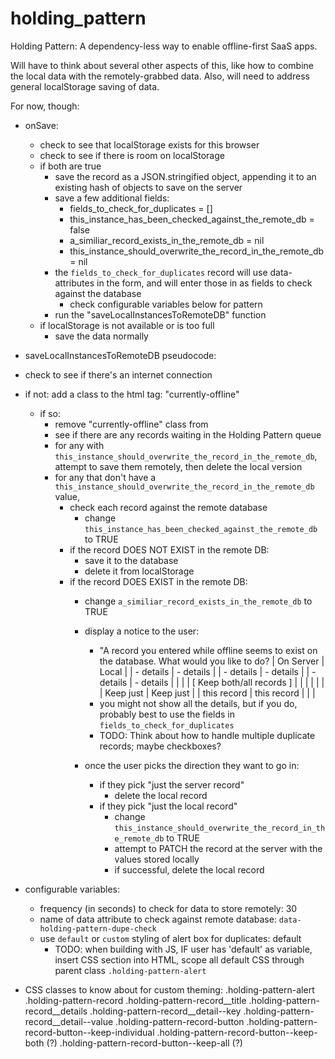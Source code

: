 # holding_pattern

Holding Pattern: 
A dependency-less way to enable offline-first SaaS apps.

Will have to think about several other aspects of this, like how to combine the local data with the remotely-grabbed data. Also, will need to address general localStorage saving of data.


For now, though:
- onSave:
  - check to see that localStorage exists for this browser
  - check to see if there is room on localStorage
  - if both are true
    - save the record as a JSON.stringified object, appending it to an existing hash of objects to save on the server
    - save a few additional fields:
      - fields_to_check_for_duplicates = []
      - this_instance_has_been_checked_against_the_remote_db = false
      - a_similiar_record_exists_in_the_remote_db = nil
      - this_instance_should_overwrite_the_record_in_the_remote_db = nil
    - the `fields_to_check_for_duplicates` record will use data-attributes in the form, and will enter those in as fields to check against the database
      - check configurable variables below for pattern
    - run the "saveLocalInstancesToRemoteDB" function
  - if localStorage is not available or is too full
    - save the data normally

- saveLocalInstancesToRemoteDB pseudocode:
- check to see if there's an internet connection
- if not: add a class to the html tag: "currently-offline"
  - if so:
    - remove "currently-offline" class from <html>
    - see if there are any records waiting in the Holding Pattern queue
    - for any with `this_instance_should_overwrite_the_record_in_the_remote_db`, attempt to save them remotely, then delete the local version
    - for any that don't have a `this_instance_should_overwrite_the_record_in_the_remote_db` value,
      - check each record against the remote database
        - change `this_instance_has_been_checked_against_the_remote_db` to TRUE
      - if the record DOES NOT EXIST in the remote DB:
        - save it to the database
        - delete it from localStorage
      - if the record DOES EXIST in the remote DB:
        - change `a_similiar_record_exists_in_the_remote_db` to TRUE
        - display a notice to the user:
          - "A record you entered while offline seems to exist on the database. What would you like to do?
            |   On Server   |     Local     |
            |   - details   |   - details   |
            |   - details   |   - details   |
            |   - details   |   - details   |
            |                               |
            |    [ Keep both/all records ]  |
            |                               |
            |               |               |
            |   Keep just   |   Keep just   |
            |  this record  |  this record  |
            |                               |
          - you might not show all the details, but if you do, probably best to use the fields in `fields_to_check_for_duplicates`
          - TODO: Think about how to handle multiple duplicate records; maybe checkboxes?

        - once the user picks the direction they want to go in:
          - if they pick "just the server record"
            - delete the local record
          - if they pick "just the local record"
            - change `this_instance_should_overwrite_the_record_in_the_remote_db` to TRUE
            - attempt to PATCH the record at the server with the values stored locally
            - if successful, delete the local record

- configurable variables:
  - frequency (in seconds) to check for data to store remotely: 30
  - name of data attribute to check against remote database: `data-holding-pattern-dupe-check`
  - use `default` or `custom` styling of alert box for duplicates: default
    - TODO: when building with JS, IF user has 'default' as variable, insert CSS section into HTML, scope all default CSS through parent class `.holding-pattern-alert`
- CSS classes to know about for custom theming:
  .holding-pattern-alert
    .holding-pattern-record
      .holding-pattern-record__title
      .holding-pattern-record__details
        .holding-pattern-record__detail--key
        .holding-pattern-record__detail--value
      .holding-pattern-record-button
      .holding-pattern-record-button--keep-individual
      .holding-pattern-record-button--keep-both (?)
      .holding-pattern-record-button--keep-all  (?)

